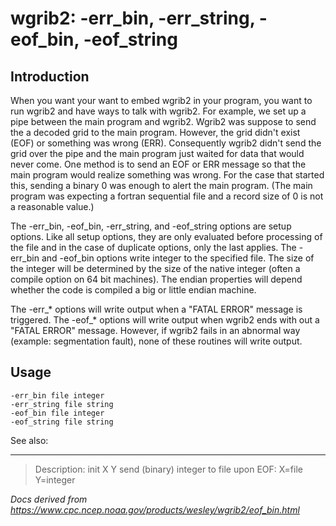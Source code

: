 # wgrib2: -err_bin, -err_string, -eof_bin, -eof_string

## Introduction

When you want your want to embed wgrib2 in your program, you want to run wgrib2 and
have ways to talk with wgrib2. For example, we set up a pipe between the main program
and wgrib2. Wgrib2 was suppose to send the a decoded grid to the main program. However,
the grid didn't exist (EOF) or something was wrong (ERR). Consequently wgrib2 didn't
send the grid over the pipe and the main program just waited for data that would never
come. One method is to send an EOF or ERR message so that the main program would
realize something was wrong. For the case that started this, sending a binary 0
was enough to alert the main program. (The main program was expecting a fortran
sequential file and a record size of 0 is not a reasonable value.)

The -err_bin, -eof_bin, -err_string,
and -eof_string options are setup options. Like all setup options, they
are only evaluated before processing of the file and in the case of duplicate options,
only the last applies.
The -err_bin and -eof_bin options write integer
to the specified file. The size of the integer will be determined by the size of the native
integer (often a compile option on 64 bit machines). The endian properties will depend
whether the code is compiled a big or little endian machine.

The -err\_\* options will write output when a "FATAL ERROR" message is triggered.
The -eof\_\* options will write output when wgrib2 ends with out a "FATAL ERROR"
message. However, if wgrib2 fails in an abnormal way (example: segmentation fault),
none of these routines will write output.

## Usage

```
-err_bin file integer
-err_string file string
-eof_bin file integer
-eof_string file string
```

See also:

---

> Description: init X Y send (binary) integer to file upon EOF: X=file Y=integer

_Docs derived from <https://www.cpc.ncep.noaa.gov/products/wesley/wgrib2/eof_bin.html>_
